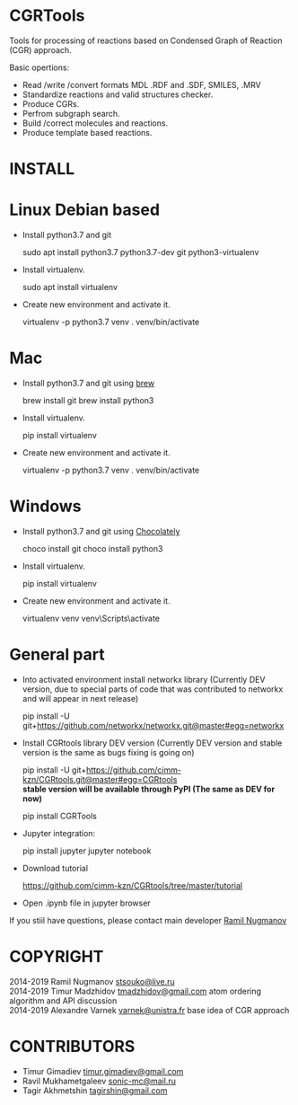 CGRTools
=========
Tools for processing of reactions based on Condensed Graph of Reaction (CGR) approach.

Basic opertions:
   - Read /write /convert formats MDL .RDF and .SDF, SMILES, .MRV
   - Standardize reactions and valid structures checker.
   - Produce CGRs.
   - Perfrom subgraph search.
   - Build /correct molecules and reactions.
   - Produce template based reactions.
    
INSTALL
=======

**Linux Debian based**
===============

- Install python3.7 and git


    sudo apt install python3.7 python3.7-dev git python3-virtualenv
    
    
- Install virtualenv.


    sudo apt install virtualenv


- Create new environment and activate it.


    virtualenv -p python3.7 venv
    . venv/bin/activate
    

**Mac**
=========
- Install python3.7 and git using [brew](<https://brew.sh>)


    brew install git
    brew install python3
    
    
- Install virtualenv.


    pip install virtualenv


- Create new environment and activate it.


    virtualenv -p python3.7 venv
    . venv/bin/activate
    

**Windows**
=========

- Install python3.7 and git using [Chocolately](<https://chocolatey.org/>)


    choco install git
    choco install python3
    
    
- Install virtualenv.


    pip install virtualenv


- Create new environment and activate it.


    virtualenv venv
    venv\Scripts\activate


**General part**
================
- Into activated environment install networkx library (Currently DEV version, due to special 
parts of code that was contributed to networkx and will appear in next release)


    pip install -U git+https://github.com/networkx/networkx.git@master#egg=networkx

    
- Install CGRtools library DEV version (Currently DEV version and stable version is the same as 
bugs fixing is going on)

 
    pip install -U git+https://github.com/cimm-kzn/CGRtools.git@master#egg=CGRtools   
**stable version will be available through PyPI (The same as DEV for now)**
 
 
    pip install CGRTools
    
    
- Jupyter integration:


    pip install jupyter
    jupyter notebook
    
- Download tutorial

   <https://github.com/cimm-kzn/CGRtools/tree/master/tutorial>

- Open .ipynb file in jupyter browser


If you stiil have questions, please contact main developer [Ramil Nugmanov](<stsouko@live.ru>)

COPYRIGHT
=========

2014-2019 Ramil Nugmanov <stsouko@live.ru>  
2014-2019 Timur Madzhidov <tmadzhidov@gmail.com> atom ordering algorithm and API discussion  
2014-2019 Alexandre Varnek <varnek@unistra.fr> base idea of CGR approach

CONTRIBUTORS
============

* Timur Gimadiev <timur.gimadiev@gmail.com>
* Ravil Mukhametgaleev <sonic-mc@mail.ru>
* Tagir Akhmetshin <tagirshin@gmail.com>